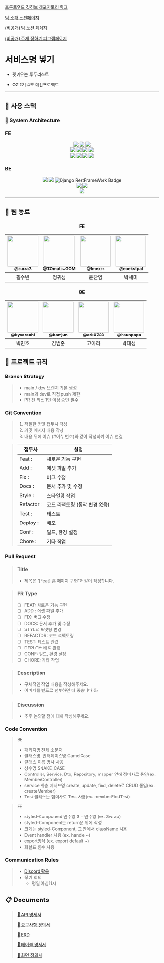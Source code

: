 [프론트엔드 깃허브 레포지토리 링크](https://github.com/OZ-Coding-School/oz_02_main-004-FE)

[팀 소개 노션페이지](https://legend-palm-1f1.notion.site/T4-12f368acae6e4bd598022cae8e993bd0)

[(비공개) 팀 노션 페이지](https://www.notion.so/4-db3e7055f3dd4cd0b55d7cb3a1bfd07f)

[(비공개) 주제 정하기 피그잼페이지](https://www.figma.com/board/Gsknj4d8Un6zeqw0zT0jk9/IDEAS?node-id=0-1&t=OHvqnIHfy6m64GI5-0)


# 서비스명 넣기

- 펫키우는 투두리스트



- OZ 2기 4조 메인프로젝트  

---

## 🧰 사용 스택


### :wrench: System Architecture


### FE
<div align=center>
  <img src="https://img.shields.io/badge/html5-E34F26?style=for-the-badge&logo=html5&logoColor=white"> 
  <img src="https://img.shields.io/badge/css-1572B6?style=for-the-badge&logo=css3&logoColor=white"> 
  <img src="https://img.shields.io/badge/javascript-F7DF1E?style=for-the-badge&logo=javascript&logoColor=black"> 
  <br>

  <img src="https://img.shields.io/badge/react-00A8E1?style=for-the-badge&logo=react&logoColor=black"> 
  <img src="https://img.shields.io/badge/figma-EF2D5E?style=for-the-badge&logo=figma&logoColor=black">
  <img src="https://img.shields.io/badge/node.js-339933?style=for-the-badge&logo=Node.js&logoColor=white">
  <img src="https://img.shields.io/badge/prettier-FF4F8B?style=for-the-badge&logo=prettier&logoColor=white">
  <br>

  <img src="https://img.shields.io/badge/axios-6935D3?style=for-the-badge&logo=axios&logoColor=white">
  <img src="https://img.shields.io/badge/styled Components-E9568E?style=for-the-badge&logo=styledComponents&logoColor=white">
  <img src="https://img.shields.io/badge/redux toolkit-66459B?style=for-the-badge&logo=redux&logoColor=white">
  <img src="https://img.shields.io/badge/npm-ED1C24?style=for-the-badge&logo=npm&logoColor=white">
  
  <br>
</div>

### BE
<div align=center> 
  <img src="https://img.shields.io/badge/python-9999FF?style=for-the-badge&logo=python&logoColor=white">
  <img src="https://img.shields.io/badge/django-4479A1?style=for-the-badge&logo=django&logoColor=white"> 
  <img src="https://img.shields.io/badge/Django RestFrameWork-D0271D?style=for-the-badge&logo=django&logoColor=white" alt="Django RestFrameWork Badge">

  <br>

  
  <img src="https://img.shields.io/badge/linux-FCC624?style=for-the-badge&logo=linux&logoColor=black"> 
  <img src="https://img.shields.io/badge/amazonaws-232F3E?style=for-the-badge&logo=amazonaws&logoColor=white">
  <br>

  <img src="https://img.shields.io/badge/nginx-006272?style=for-the-badge&logo=nginx&logoColor=green">
  
  <br>
</div>


--- 


## :busts_in_silhouette: 팀 동료

<div align="center">

### FE

| <a href=https://github.com/surra7><img src="https://avatars.githubusercontent.com/u/91553445?v=4" width=100px/><br/><sub><b>@surra7</b></sub></a><br/> | <a href=https://github.com/TOmato-GOM><img src="https://avatars.githubusercontent.com/u/154216904?v=4" width=100px/><br/><sub><b>@TOmato-GOM</b></sub></a><br/> | <a href=https://github.com/Imexer><img src="https://avatars.githubusercontent.com/u/153801306?v=4" width=100px/><br/><sub><b>@Imexer</b></sub></a><br/> | <a href=https://github.com/eoekstpal><img src="https://avatars.githubusercontent.com/u/67219663?v=4" width=100px/><br/><sub><b>@eoekstpal</b></sub></a><br/> |
| :--------------------------------------------------------------------------------------------------------------------------------------------------------------: | :--------------------------------------------------------------------------------------------------------------------------------------------------------------: | :--------------------------------------------------------------------------------------------------------------------------------------------------------------: | :--------------------------------------------------------------------------------------------------------------------------------------------------------------: |
|                                                                              황수빈                                                                              |                                                                              정귀성                                                                              |                                                                              윤찬영                                                                              |                                                                              박세미                                                                              |

### BE

| <a href=https://github.com/kyoorochi><img src="https://avatars.githubusercontent.com/u/155151149?v=4" width=100px/><br/><sub><b>@kyoorochi</b></sub></a><br/> | <a href=https://github.com/bamjun><img src="https://avatars.githubusercontent.com/u/21354840?v=4" width=100px/><br/><sub><b>@bamjun</b></sub></a><br/> | <a href=https://github.com/ark0723><img src="https://avatars.githubusercontent.com/u/34089914?v=4" width=100px/><br/><sub><b>@ark0723</b></sub></a><br/> | <a href=https://github.com/haunpapa><img src="https://avatars.githubusercontent.com/u/155046787?v=4" width=100px/><br/><sub><b>@haunpapa</b></sub></a><br/> |
| :----------------------------------------------------------------------------------------------------------------------------------------------------------: | :--------------------------------------------------------------------------------------------------------------------------------------------------------------: | :-------------------------------------------------------------------------------------------------------------------------------------------------------: | :-------------------------------------------------------------------------------------------------------------------------------------------------------: |
|                                                                           박민호                                                                           |                                                                              김범준                                                                              |                                                                          고아라                                                                           |                                                                          박대성                                                                           |

</div>


## 📑 프로젝트 규칙

### Branch Strategy
> - main / dev 브랜치 기본 생성 
> - main과 dev로 직접 push 제한
> - PR 전 최소 1인 이상 승인 필수

### Git Convention
> 1. 적절한 커밋 접두사 작성
> 2. 커밋 메시지 내용 작성
> 3. 내용 뒤에 이슈 (#이슈 번호)와 같이 작성하여 이슈 연결

> | 접두사        | 설명                           |
> | ------------- | ------------------------------ |
> | Feat :     | 새로운 기능 구현               |
> | Add :      | 에셋 파일 추가                 |
> | Fix :      | 버그 수정                      |
> | Docs :     | 문서 추가 및 수정              |
> | Style :    | 스타일링 작업                  |
> | Refactor : | 코드 리팩토링 (동작 변경 없음) |
> | Test :     | 테스트                         |
> | Deploy :   | 배포                           |
> | Conf :     | 빌드, 환경 설정                |
> | Chore :    | 기타 작업                      |


### Pull Request
> ### Title
> * 제목은 '[Feat] 홈 페이지 구현'과 같이 작성합니다.

> ### PR Type
  > - [ ] FEAT: 새로운 기능 구현
  > - [ ] ADD : 에셋 파일 추가
  > - [ ] FIX: 버그 수정
  > - [ ] DOCS: 문서 추가 및 수정
  > - [ ] STYLE: 포맷팅 변경
  > - [ ] REFACTOR: 코드 리팩토링
  > - [ ] TEST: 테스트 관련
  > - [ ] DEPLOY: 배포 관련
  > - [ ] CONF: 빌드, 환경 설정
  > - [ ] CHORE: 기타 작업

> ### Description
> * 구체적인 작업 내용을 작성해주세요.
> * 이미지를 별도로 첨부하면 더 좋습니다 👍

> ### Discussion
> * 추후 논의할 점에 대해 작성해주세요.

### Code Convention
>BE
> - 패키지명 전체 소문자
> - 클래스명, 인터페이스명 CamelCase
> - 클래스 이름 명사 사용
> - 상수명 SNAKE_CASE
> - Controller, Service, Dto, Repository, mapper 앞에 접미사로 통일(ex. MemberController)
> - service 계층 메서드명 create, update, find, delete로 CRUD 통일(ex. createMember) 
> - Test 클래스는 접미사로 Test 사용(ex. memberFindTest)


> FE
> - styled-Component 변수명 S + 변수명 (ex. Swrap)
> - styled-Component는 return문 위에 작성
> - 크게는 styled-Component, 그 안에서 className 사용 
> - Event handler 사용 (ex. handle ~)
> - export방식 (ex. export default ~)
> - 화살표 함수 사용

### Communication Rules
> - [Discord 활용](https://discord.com/channels/1215489988599484447/1242863851389845625/1243401996124557332)
> - 정기 회의
>   - 평일 아침11시


## :clipboard: Documents
> [📜 API 명세서](https://github.com/OZ-Coding-School/oz_02_main-004-BE)
> 
> [📜 요구사항 정의서](https://github.com/OZ-Coding-School/oz_02_main-004-BE)
> 
> [📜 ERD](https://github.com/OZ-Coding-School/oz_02_main-004-BE)
> 
> [📜 테이블 명세서](https://docs.google.com/spreadsheets/d/13y8xi67UQYCzX1xgSORtlA1_vXRFq6OQuVDG2o7fhO0/edit#gid=0)
>
> [📜 화면 정의서](https://github.com/OZ-Coding-School/oz_02_main-004-BE)
